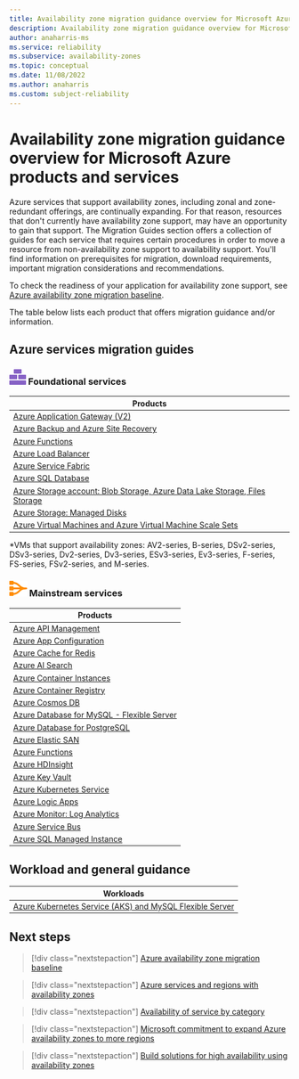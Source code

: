 ```yaml
---
title: Availability zone migration guidance overview for Microsoft Azure products and services
description: Availability zone migration guidance overview for Microsoft Azure products and services
author: anaharris-ms
ms.service: reliability
ms.subservice: availability-zones
ms.topic: conceptual
ms.date: 11/08/2022
ms.author: anaharris
ms.custom: subject-reliability
---
```


# Availability zone migration guidance overview for Microsoft Azure products and services

Azure services that support availability zones, including zonal and zone-redundant offerings, are continually expanding.  For that reason, resources that don't currently have availability zone support, may have an opportunity to gain that support. The Migration Guides section offers a collection of guides for each service that requires certain procedures in order to move a resource from non-availability zone support to availability support. You'll find information on prerequisites for migration, download requirements, important migration considerations and recommendations.

To check the readiness of your application for availability zone support, see [Azure availability zone migration baseline](./availability-zones-baseline.md).

The table below lists each product that offers migration guidance and/or information. 

## Azure services migration guides

### ![An icon that signifies this service is foundational.](media/icon-foundational.svg) Foundational services 

| **Products**  | 
| --- | 
| [Azure Application Gateway (V2)](migrate-app-gateway-v2.md) |
| [Azure Backup and Azure Site Recovery](migrate-recovery-services-vault.md)  | 
| [Azure Functions](migrate-functions.md)|
| [Azure Load Balancer](migrate-load-balancer.md)|
| [Azure Service Fabric](migrate-service-fabric.md)  | 
| [Azure SQL Database](migrate-sql-database.md) |
| [Azure Storage account: Blob Storage, Azure Data Lake Storage, Files Storage](migrate-storage.md) |
| [Azure Storage: Managed Disks](migrate-vm.md)|
| [Azure Virtual Machines and Azure Virtual Machine Scale Sets](migrate-vm.md)|  


\*VMs that support availability zones: AV2-series, B-series, DSv2-series, DSv3-series, Dv2-series, Dv3-series, ESv3-series, Ev3-series, F-series, FS-series, FSv2-series, and M-series.

### ![An icon that signifies this service is mainstream.](media/icon-mainstream.svg) Mainstream services

| **Products**   | 
| --- | 
| [Azure API Management](migrate-api-mgt.md)|
| [Azure App Configuration](migrate-app-configuration.md)|
| [Azure Cache for Redis](migrate-cache-redis.md)|
| [Azure AI Search](migrate-search-service.md)|
| [Azure Container Instances](migrate-container-instances.md)|
| [Azure Container Registry](/azure/container-registry/zone-redundancy?toc=/azure/reliability) |
| [Azure Cosmos DB](/azure/cosmos-db/high-availability?toc=/azure/reliability) |
| [Azure Database for MySQL - Flexible Server](migrate-database-mysql-flex.md)|
| [Azure Database for PostgreSQL](/azure/postgresql/flexible-server/how-to-manage-high-availability-portal#enable-high-availability-during-server-creation)|
| [Azure Elastic SAN](reliability-elastic-san.md#availability-zone-migration)|
| [Azure Functions](reliability-functions.md#availability-zone-migration)|
| [Azure HDInsight](reliability-hdinsight.md#availability-zone-migration)|
| [Azure Key Vault](/azure/key-vault/general/disaster-recovery-guidance?toc=/azure/reliability)|
| [Azure Kubernetes Service](/azure/aks/availability-zones?toc=/azure/reliability)|
| [Azure Logic Apps](/azure/logic-apps/set-up-zone-redundancy-availability-zones&tabs=standard&toc=/azure/reliability)|
| [Azure Monitor: Log Analytics](migrate-monitor-log-analytics.md)|
| [Azure Service Bus](/azure/service-bus-messaging/service-bus-geo-dr#availability-zones?toc=/azure/reliability)|
| [Azure SQL Managed Instance](migrate-sql-managed-instance.md)|



## Workload and general guidance
| **Workloads**   | 
| --- | 
| [Azure Kubernetes Service (AKS) and MySQL Flexible Server](migrate-workload-aks-mysql.md)|

## Next steps

> [!div class="nextstepaction"]
> [Azure availability zone migration baseline](availability-zones-baseline.md)

> [!div class="nextstepaction"]
> [Azure services and regions with availability zones](availability-zones-service-support.md)

> [!div class="nextstepaction"]
> [Availability of service by category](availability-service-by-category.md)

> [!div class="nextstepaction"]
> [Microsoft commitment to expand Azure availability zones to more regions](https://azure.microsoft.com/blog/our-commitment-to-expand-azure-availability-zones-to-more-regions/)

> [!div class="nextstepaction"]
> [Build solutions for high availability using availability zones](/azure/architecture/high-availability/building-solutions-for-high-availability)
